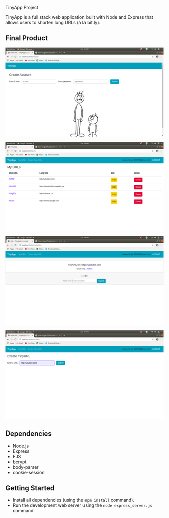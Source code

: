  TinyApp Project

TinyApp is a full stack web application built with Node and Express that allows users to shorten long URLs (à la bit.ly).

## Final Product

!["ScreenShot of Registration page for user(1)"](https://github.com/Meghanath91/tinyapp/blob/master/docs/register_page.png)

!["Screenshot of Page that is available for logged in user(2)"](https://github.com/Meghanath91/tinyapp/blob/master/docs/url_index_main%20content_page.png)

!["Screenshot of Page to create shortURL(3)"](https://github.com/Meghanath91/tinyapp/blob/master/docs/url_new2.png)

!["Screenshot of page that shows the new shortURL for the provided longURL(4)"](https://github.com/Meghanath91/tinyapp/blob/master/docs/urls_new.png)

## Dependencies

- Node.js
- Express
- EJS
- bcrypt
- body-parser
- cookie-session

## Getting Started

- Install all dependencies (using the `npm install` command).
- Run the development web server using the `node express_server.js` command.